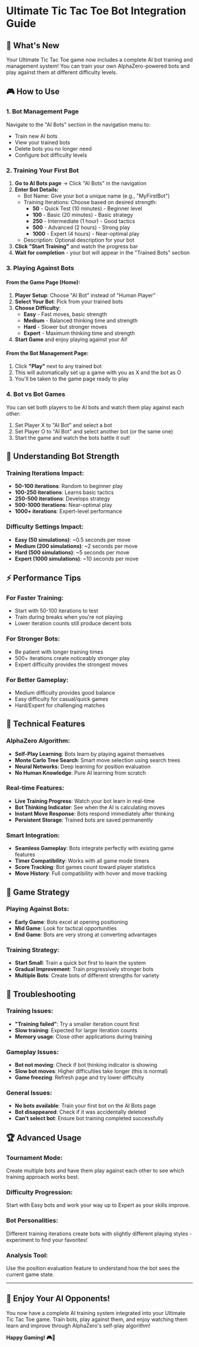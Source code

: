 # Ultimate Tic Tac Toe Bot Integration Guide

## 🚀 What's New

Your Ultimate Tic Tac Toe game now includes a complete AI bot training and management system! You can train your own AlphaZero-powered bots and play against them at different difficulty levels.

## 🎮 How to Use

### 1. **Bot Management Page** 
Navigate to the "AI Bots" section in the navigation menu to:
- Train new AI bots
- View your trained bots
- Delete bots you no longer need
- Configure bot difficulty levels

### 2. **Training Your First Bot**

1. **Go to AI Bots page** → Click "AI Bots" in the navigation
2. **Enter Bot Details:**
   - Bot Name: Give your bot a unique name (e.g., "MyFirstBot")
   - Training Iterations: Choose based on desired strength:
     - **50** - Quick Test (10 minutes) - Beginner level
     - **100** - Basic (20 minutes) - Basic strategy
     - **250** - Intermediate (1 hour) - Good tactics
     - **500** - Advanced (2 hours) - Strong play
     - **1000** - Expert (4 hours) - Near-optimal play
   - Description: Optional description for your bot
3. **Click "Start Training"** and watch the progress bar
4. **Wait for completion** - your bot will appear in the "Trained Bots" section

### 3. **Playing Against Bots**

#### From the Game Page (Home):
1. **Player Setup**: Choose "AI Bot" instead of "Human Player"
2. **Select Your Bot**: Pick from your trained bots
3. **Choose Difficulty**:
   - **Easy** - Fast moves, basic strength
   - **Medium** - Balanced thinking time and strength  
   - **Hard** - Slower but stronger moves
   - **Expert** - Maximum thinking time and strength
4. **Start Game** and enjoy playing against your AI!

#### From the Bot Management Page:
1. Click **"Play"** next to any trained bot
2. This will automatically set up a game with you as X and the bot as O
3. You'll be taken to the game page ready to play

### 4. **Bot vs Bot Games**

You can set both players to be AI bots and watch them play against each other:
1. Set Player X to "AI Bot" and select a bot
2. Set Player O to "AI Bot" and select another bot (or the same one)
3. Start the game and watch the bots battle it out!

## 🧠 Understanding Bot Strength

### Training Iterations Impact:
- **50-100 iterations**: Random to beginner play
- **100-250 iterations**: Learns basic tactics
- **250-500 iterations**: Develops strategy
- **500-1000 iterations**: Near-optimal play
- **1000+ iterations**: Expert-level performance

### Difficulty Settings Impact:
- **Easy (50 simulations)**: ~0.5 seconds per move
- **Medium (200 simulations)**: ~2 seconds per move
- **Hard (500 simulations)**: ~5 seconds per move  
- **Expert (1000 simulations)**: ~10 seconds per move

## ⚡ Performance Tips

### For Faster Training:
- Start with 50-100 iterations to test
- Train during breaks when you're not playing
- Lower iteration counts still produce decent bots

### For Stronger Bots:
- Be patient with longer training times
- 500+ iterations create noticeably stronger play
- Expert difficulty provides the strongest moves

### For Better Gameplay:
- Medium difficulty provides good balance
- Easy difficulty for casual/quick games
- Hard/Expert for challenging matches

## 🔧 Technical Features

### AlphaZero Algorithm:
- **Self-Play Learning**: Bots learn by playing against themselves
- **Monte Carlo Tree Search**: Smart move selection using search trees
- **Neural Networks**: Deep learning for position evaluation
- **No Human Knowledge**: Pure AI learning from scratch

### Real-time Features:
- **Live Training Progress**: Watch your bot learn in real-time
- **Bot Thinking Indicator**: See when the AI is calculating moves
- **Instant Move Response**: Bots respond immediately after thinking
- **Persistent Storage**: Trained bots are saved permanently

### Smart Integration:
- **Seamless Gameplay**: Bots integrate perfectly with existing game features
- **Timer Compatibility**: Works with all game mode timers
- **Score Tracking**: Bot games count toward player statistics
- **Move History**: Full compatibility with hover and move tracking

## 🎯 Game Strategy

### Playing Against Bots:
- **Early Game**: Bots excel at opening positioning
- **Mid Game**: Look for tactical opportunities
- **End Game**: Bots are very strong at converting advantages

### Training Strategy:
- **Start Small**: Train a quick bot first to learn the system
- **Gradual Improvement**: Train progressively stronger bots
- **Multiple Bots**: Create bots of different strengths for variety

## 🚨 Troubleshooting

### Training Issues:
- **"Training failed"**: Try a smaller iteration count first
- **Slow training**: Expected for larger iteration counts
- **Memory usage**: Close other applications during training

### Gameplay Issues:
- **Bot not moving**: Check if bot thinking indicator is showing
- **Slow bot moves**: Higher difficulties take longer (this is normal)
- **Game freezing**: Refresh page and try lower difficulty

### General Issues:
- **No bots available**: Train your first bot on the AI Bots page
- **Bot disappeared**: Check if it was accidentally deleted
- **Can't select bot**: Ensure bot training completed successfully

## 🏆 Advanced Usage

### Tournament Mode:
Create multiple bots and have them play against each other to see which training approach works best.

### Difficulty Progression:
Start with Easy bots and work your way up to Expert as your skills improve.

### Bot Personalities:
Different training iterations create bots with slightly different playing styles - experiment to find your favorites!

### Analysis Tool:
Use the position evaluation feature to understand how the bot sees the current game state.

---

## 🎉 Enjoy Your AI Opponents!

You now have a complete AI training system integrated into your Ultimate Tic Tac Toe game. Train bots, play against them, and enjoy watching them learn and improve through AlphaZero's self-play algorithm!

**Happy Gaming! 🎮🤖**
